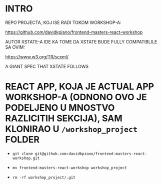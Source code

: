 # INTRO

REPO PROJECTA, KOJ ISE RADI TOKOM WORKSHOP-A:

<https://github.com/davidkpiano/frontend-masters-react-workshop>

AUTOR XSTATE-A IDE KA TOME DA XSTATE BUDE FULLY COMPATIBLILE SA OVIM:

<https://www.w3.org/TR/scxml/>

A GIANT SPEC THAT XSTATE FOLLOWS

# REACT APP, KOJA JE ACTUAL APP WORKSHOP-A (ODNONO OVO JE PODELJENO U MNOSTVO RAZLICITIH SEKCIJA), SAM KLONIRAO U `/workshop_project` FOLDER

- `git clone git@github.com:davidkpiano/frontend-masters-react-workshop.git`

- `mv frontend-masters-react-workshop workshop_project` 

- `rm -rf workshop_project/.git`
